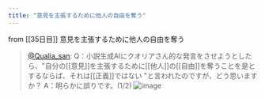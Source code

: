 ```yaml
---
title: "意見を主張するために他人の自由を奪う"
---
```


from [[35日目]]
意見を主張するために他人の自由を奪う
> [@Qualia_san](https://twitter.com/Qualia_san/status/1597972587854036992?s=20&t=ebHDBcxvLPkQ1oq9lsAxRw): Q：小説生成AIにクオリアさん的な発言をさせようとしたら、"自分の[[意見]]を主張するために[[他人]]の[[自由]]を奪うことを是とするならば、それは[[正義]]ではない "と言われたのですが、どう思いますか？
> A：明らかに誤りです。(1/2)
> ![image](https://pbs.twimg.com/media/Fi0i4V9aUAIN8B6.png)
